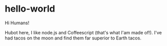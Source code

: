 # hello-world

Hi Humans!

Hubot here, I like node.js and Coffeescript (that's what I'am made of!).
I've had tacos on the moon and find them far superior to Earth tacos.

